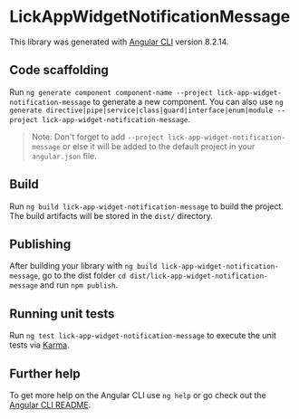 # LickAppWidgetNotificationMessage

This library was generated with [Angular CLI](https://github.com/angular/angular-cli) version 8.2.14.

## Code scaffolding

Run `ng generate component component-name --project lick-app-widget-notification-message` to generate a new component. You can also use `ng generate directive|pipe|service|class|guard|interface|enum|module --project lick-app-widget-notification-message`.
> Note: Don't forget to add `--project lick-app-widget-notification-message` or else it will be added to the default project in your `angular.json` file. 

## Build

Run `ng build lick-app-widget-notification-message` to build the project. The build artifacts will be stored in the `dist/` directory.

## Publishing

After building your library with `ng build lick-app-widget-notification-message`, go to the dist folder `cd dist/lick-app-widget-notification-message` and run `npm publish`.

## Running unit tests

Run `ng test lick-app-widget-notification-message` to execute the unit tests via [Karma](https://karma-runner.github.io).

## Further help

To get more help on the Angular CLI use `ng help` or go check out the [Angular CLI README](https://github.com/angular/angular-cli/blob/master/README.md).
